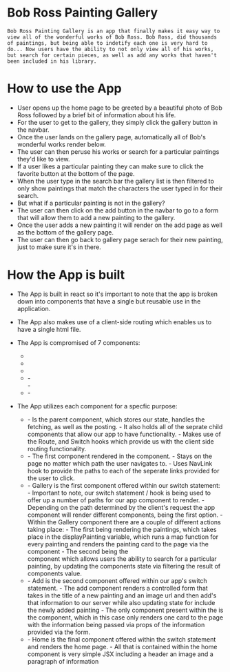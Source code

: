 # Bob Ross Painting Gallery 

    Bob Ross Painting Gallery is an app that finally makes it easy way to view all of the wonderful works of Bob Ross. Bob Ross, did thousands of paintings, but being able to indetify each one is very hard to do... Now users have the ability to not only view all of his works, but search for certain pieces, as well as add any works that haven't been included in his library.


# How to use the App 

- User opens up the home page to be greeted by a beautiful photo of Bob Ross followed by a brief bit of information about his life.
- For the user to get to the gallery, they simply click the gallery button in the navbar.
- Once the user lands on the gallery page, automatically all of Bob's wonderful works render below. 
-  The user can then peruse his works or search for a particular paintings they'd like to view. 
- If a user likes a particular painting they can make sure to click the favorite button at the bottom of the page. 
- When the user type in the search bar the gallery list is then filtered to only show paintings that match the characters the user typed in for their search. 
- But what if a particular painting is not in the gallery?  
- The user can then click on the add button in the navbar to go to a form that will allow them to add a new painting to the gallery. 
-  Once the user adds a new painting it will render on the add page as well as the bottom of the gallery page. 
- The user can then go back to gallery page serach for their new painting, just to make sure it's in there. 


# How the App is built 

- The App is built in react so it's important to note that the app is broken down into components that have a single but reusable use in the application. 
- The App also makes use of a client-side routing which enables us to have a single html file. 
- The App is compromised of 7 components: 

    - <App />
     - <NavBar />
     - <Home />
     - <Gallery />
        - <Search />
        - <PaintingCard />
     - <Add />
        - <PaintingCard />

- The App utilizes each component for a specfic purpose:


    - <App /> 
         - Is the parent component, which stores our state, handles the fetching, as well as the posting.
         - It also holds all of the seprate child components that allow our app to have functionality. 
         - Makes use of the Route, and Switch hooks which provide us with the client side routing functionality.
    - <NavBar />
        - The first component rendered in the <App/> component.
        - Stays on the page no matter which path the user navigates to.
        - Uses NavLink hook to provide the paths to each of the seperate links provided for the user to click.
    -  <Gallery />
        - Gallery is the first component offered within our switch statement: 
            - Important to note, our switch statement / hook is being used to offer up a number of paths for our app component to render.
            - Depending on the path determined by the client's request the app component will render different components, <Gallery /> being the first option.
        - Within the Gallery component there are a couple of different actions taking place: 
            - The first being rendering the paintings, which takes place in the displayPainting variable, which runs a map function for every painting and renders the painting card to the page via the <PaintingCard /> component 
            - The second being the <Search /> component which allows users the ability to search for a particular painting, by updating the <App /> components state via filtering the result of <Search /> components value. 
    
    - <Add />
        - Add is the second component offered within our app's switch statement.
        - The add component renders a controlled form that takes in the title of a new painting and an image url and then add's that information to our server while also updating state for include the newly added painting 
        - The only component present within the <Add /> is the <PaintingCard /> component, which in this case only renders one card to the page with the information being passed via props of the information provided via the form. 
    - <Home />
        - Home is the final component offered within the switch statement and renders the home page. 
        - All that is contained within the home component is very simple JSX including a header an image and a paragraph of information 



         

<!-- # The <App /> Component 

- The <App /> component is the parent component and where all of the fetching, posting, and state is managed. 
- It is also the component that manages our client side routing feature:  -->


